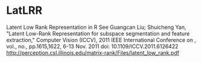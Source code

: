 # LatLRR
Latent Low Rank Representation in R
See 
Guangcan Liu; Shuicheng Yan, "Latent Low-Rank Representation for subspace segmentation and feature extraction," Computer Vision (ICCV), 2011 IEEE International Conference on , vol., no., pp.1615,1622, 6-13 Nov. 2011
doi: 10.1109/ICCV.2011.6126422
http://perception.csl.illinois.edu/matrix-rank/Files/latent_low_rank.pdf
